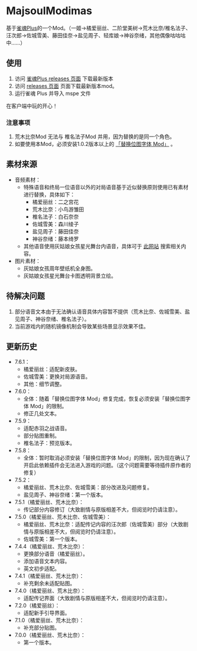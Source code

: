 # MajsoulModimas

基于[雀魂Plus](https://github.com/MajsoulPlus/majsoul-plus-client/releases)的一个Mod。（一姬→橘爱丽丝、二阶堂美树→荒木比奈/椎名法子、汪次郎→佐城雪美、藤田佳奈→盐见周子、轻库娘→神谷奈绪，其他偶像咕咕咕中……）

## 使用

1. 访问 [雀魂Plus releases 页面](https://github.com/MajsoulPlus/majsoul-plus-client/releases) 下载最新版本
2. 访问 [releases 页面](https://github.com/TanakaKotoha/MajsoulModimas/releases) 页面下载最新版本mod。
3. 运行雀魂 Plus 并导入 mspe 文件

在客户端中玩的开心！

### 注意事项

1. 荒木比奈Mod 无法与 椎名法子Mod 并用，因为替换的是同一个角色。
2. 如要使用本Mod，必须安装1.0.2版本以上的 [「替换位图字体 Mod」](https://github.com/TanakaKotoha/MajsoulModimas/releases/tag/font) 。

## 素材来源

 * 音频素材：
	* 特殊语音和终局一位语音以外的对局语音基于近似替换原则使用已有素材进行替换，具体如下：
       - 橘爱丽丝：二之宫花
	   - 荒木比奈：小鸟游雏田
	   - 椎名法子：白石奈奈
	   - 佐城雪美：森川绫子
	   - 盐见周子：藤田佳奈
	   - 神谷奈绪：藤本绮罗
	* 其他语音使用灰姑娘女孩星光舞台内语音，具体可于 [此网站](https://starlight.346lab.org/) 搜索相关内容。
 * 图片素材：
	* 灰姑娘女孩周年壁纸机全身图。
	* 灰姑娘女孩星光舞台卡图透明背景立绘。

## 待解决问题

1. 部分语音文本由于无法确认语音具体内容暂不提供（荒木比奈、佐城雪美、盐见周子、神谷奈绪、椎名法子）。
2. 当前游戏内的随机镜像机制会导致某些场景显示效果不佳。

## 更新历史

 * 7.6.1：
 	* 橘爱丽丝：适配新皮肤。
 	* 佐城雪美：更换对局源语音。
 	* 其他：细节调整。
 * 7.6.0：
 	* 全体：随着「替换位图字体 Mod」修复完成，恢复必须安装「替换位图字体 Mod」的限制。
 	* 修正几处文本。
 * 7.5.9：
 	* 适配赤羽之战语音。
 	* 部分贴图重制。
 	* 椎名法子：预览版本。
 * 7.5.8：
 	* 全体：暂时取消必须安装「替换位图字体 Mod」的限制，因为现在确认了开启此依赖插件会无法进入游戏的问题。（这个问题需要等待插件原作者的修复）
 * 7.5.2：
 	* 橘爱丽丝、荒木比奈、佐城雪美：部分改进及问题修复。
 	* 盐见周子、神谷奈绪：第一个版本。
 * 7.5.1（橘爱丽丝、荒木比奈）：
	* 传记部分内容修订（大致剧情与原版相差不大，但阅览时仍请注意）。
 * 7.5.0（橘爱丽丝、荒木比奈、佐城雪美）：
	* 橘爱丽丝、荒木比奈：适配传记内容的汪次郎（佐城雪美）部分（大致剧情与原版相差不大，但阅览时仍请注意）。
	* 佐城雪美：第一个版本。
 * 7.4.4（橘爱丽丝、荒木比奈）：
	* 更换部分语音（橘爱丽丝）。
	* 添加语音文本内容。
	* 英文初步适配。
 * 7.4.1（橘爱丽丝、荒木比奈）：
	* 补充剩余未适配贴图。
 * 7.4.0（橘爱丽丝、荒木比奈）：
	* 适配传记界面（大致剧情与原版相差不大，但阅览时仍请注意）。
 * 7.2.0（橘爱丽丝）：
	* 适配新手引导界面。
 * 7.1.0（橘爱丽丝、荒木比奈）：
	* 补充部分贴图。
 * 7.0.0（橘爱丽丝、荒木比奈）：
	* 第一个版本。
